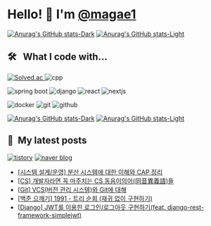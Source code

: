 # Hello! 👋 I'm [@magae1](https://github.com/magae1)

[![Anurag's GitHub stats-Dark](https://github-readme-stats-uo36.vercel.app/api?username=magae1&show_icons=true&theme=github_dark#gh-dark-mode-only)](https://github.com/anuraghazra/github-readme-stats#gh-dark-mode-only)
[![Anurag's GitHub stats-Light](https://github-readme-stats-uo36.vercel.app/api?username=magae1&show_icons=true&theme=graywhite#gh-light-mode-only)](https://github.com/anuraghazra/github-readme-stats#gh-light-mode-only)

## 🛠️ &nbsp; What I code with...
<p>
  <a href="https://solved.ac/profile/jji6665" target="blank">
    <img alt="Solved.ac" src="http://mazassumnida.wtf/api/mini/generate_badge?boj=jji6665" />
  </a>
  <picture>
    <source 
      srcset="https://img.shields.io/badge/-C++-151B24?logo=C%2B%2B&logoColor=00599C"
      media="(prefers-color-scheme: dark)"
    />
    <source 
      srcset="https://img.shields.io/badge/-C++-FFFFFF?logo=C%2B%2B&logoColor=00599C"
      media="(prefers-color-scheme: light), (prefers-color-scheme: no-preference)"
    />
    <img src="https://img.shields.io/badge/-C++-FFFFFF?logo=C%2B%2B&" alt="cpp" />
  </picture>
</p>
<p>
  <picture>
    <source 
      srcset="https://img.shields.io/badge/-SpringBoot-151B24?style=flat&logo=springboot"
      media="(prefers-color-scheme: dark)"
    />
    <source 
      srcset="https://img.shields.io/badge/-SpringBoot-FFFFFF?style=flat&logo=springboot"
      media="(prefers-color-scheme: light), (prefers-color-scheme: no-preference)"
    />
    <img src="https://img.shields.io/badge/-SpringBoot-FFFFFF?style=flat&logo=springboot" alt="spring boot" />
  </picture>
  <picture>
    <source 
      srcset="https://img.shields.io/badge/-Django-151B24?style=flat&logo=django"
      media="(prefers-color-scheme: dark)"
    />
    <source 
      srcset="https://img.shields.io/badge/-Django-FFFFFF?style=flat&logo=django&logoColor=0C4B33"
      media="(prefers-color-scheme: light), (prefers-color-scheme: no-preference)"
    />
    <img src="https://img.shields.io/badge/-Django-FFFFFF?style=flat&logo=django&logoColor=0C4B33" alt="django" />
  </picture>
  <picture>
    <source 
      srcset="https://img.shields.io/badge/-React-151B24?style=flat&logo=react"
      media="(prefers-color-scheme: dark)"
    />
    <source 
      srcset="https://img.shields.io/badge/-React-FFFFFF?style=flat&logo=react"
      media="(prefers-color-scheme: light), (prefers-color-scheme: no-preference)"
    />
    <img src="https://img.shields.io/badge/-React-FFFFFF?style=flat&logo=react" alt="react" />
  </picture>
  <picture>
    <source 
      srcset="https://img.shields.io/badge/-Nextjs-151B24?style=flat&logo=nextdotjs"
      media="(prefers-color-scheme: dark)"
    />
    <source 
      srcset="https://img.shields.io/badge/-Nextjs-FFFFFF?style=flat&logo=nextdotjs&logoColor=000000"
      media="(prefers-color-scheme: light), (prefers-color-scheme: no-preference)"
    />
    <img src="https://img.shields.io/badge/-Nextjs-FFFFFF?style=flat&logo=nextdotjs&logoColor=000000" alt="nextjs" />
  </picture>
</p>
<p>
  <picture>
    <source 
      srcset="https://img.shields.io/badge/-Docker-151B24?style=flat&logo=docker"
      media="(prefers-color-scheme: dark)"
    />
    <source 
      srcset="https://img.shields.io/badge/-Docker-FFFFFF?style=flat&logo=docker"
      media="(prefers-color-scheme: light), (prefers-color-scheme: no-preference)"
    />
    <img src="https://img.shields.io/badge/-Docker-FFFFFF?style=flat&logo=docker" alt="docker" />
  </picture>
  <picture>
    <source 
      srcset="https://img.shields.io/badge/-Git-151B24?style=flat&logo=git"
      media="(prefers-color-scheme: dark)"
    />
    <source 
      srcset="https://img.shields.io/badge/-Git-FFFFFF?style=flat&logo=git"
      media="(prefers-color-scheme: light), (prefers-color-scheme: no-preference)"
    />
    <img src="https://img.shields.io/badge/-Git-FFFFFF?style=flat&logo=git" alt="git" />
  </picture>
  <picture>
    <source 
      srcset="https://img.shields.io/badge/-GitHub-151B24?style=flat&logo=github"
      media="(prefers-color-scheme: dark)"
    />
    <source 
      srcset="https://img.shields.io/badge/-GitHub-FFFFFF?style=flat&logo=github&logoColor=000000"
      media="(prefers-color-scheme: light), (prefers-color-scheme: no-preference)"
    />
    <img src="https://img.shields.io/badge/-GitHub-FFFFFF?style=flat&logo=github&logoColor=000000" alt="github" />
  </picture>
</p>

[![Anurag's GitHub stats-Dark](https://github-readme-stats-uo36.vercel.app/api/top-langs?username=magae1&langs_count=8&show_icons=true&theme=github_dark&layout=compact&hide=lua,html,css#gh-dark-mode-only)](https://github.com/anuraghazra/github-readme-stats#gh-dark-mode-only)
[![Anurag's GitHub stats-Light](https://github-readme-stats-uo36.vercel.app/api/top-langs?username=magae1&langs_count=8&show_icons=true&theme=graywhite&layout=compact&hide=lua,html,css#gh-light-mode-only)](https://github.com/anuraghazra/github-readme-stats#gh-light-mode-only)


## 📎 &nbsp;My latest posts
[![tistory](https://img.shields.io/badge/tistory-000?logo=tistory&logoColor=white)](https://magae5basement.tistory.com/)
[![naver blog](https://img.shields.io/badge/naver_blog-03C75A?logo=NAVER&logoColor=white)](https://blog.naver.com/lws6665)
   
<!-- BLOG-POST-LIST:START -->
- [[시스템 설계/운영] 분산 시스템에 대한 이해와 CAP 정리](https://magae5basement.tistory.com/entry/%EC%8B%9C%EC%8A%A4%ED%85%9C-%EC%84%A4%EA%B3%84%EC%9A%B4%EC%98%81-%EB%B6%84%EC%82%B0-%EC%8B%9C%EC%8A%A4%ED%85%9C%EC%97%90-%EB%8C%80%ED%95%9C-%EC%9D%B4%ED%95%B4%EC%99%80-CAP-%EC%A0%95%EB%A6%AC)
- [[CS] 개발자라면 꼭 마주치는 CS 동음이의어&lpar;同音異義語&rpar;들](https://magae5basement.tistory.com/entry/CS-%EA%B0%9C%EB%B0%9C%EC%9E%90%EB%9D%BC%EB%A9%B4-%EA%BC%AD-%EB%A7%88%EC%A3%BC%EC%B9%98%EB%8A%94-CS-%EB%8F%99%EC%9D%8C%EC%9D%B4%EC%9D%98%EC%96%B4%E5%90%8C%E9%9F%B3%EF%A5%A2%E7%BE%A9%E8%AA%9E%EB%93%A4)
- [[Git] VCS&lpar;버전 관리 시스템&rpar;와 Git에 대해](https://magae5basement.tistory.com/entry/Git-VCS%EB%B2%84%EC%A0%84-%EA%B4%80%EB%A6%AC-%EC%8B%9C%EC%8A%A4%ED%85%9C%EC%99%80-Git%EC%97%90-%EB%8C%80%ED%95%B4)
- [[백준 으깨기] 1991 - 트리 순회 &lpar;재귀 없이 구현하기&rpar;](https://magae5basement.tistory.com/entry/%EB%B0%B1%EC%A4%80-%EC%9C%BC%EA%B9%A8%EA%B8%B0-1991-%ED%8A%B8%EB%A6%AC-%EC%88%9C%ED%9A%8C-%EC%9E%AC%EA%B7%80-%EC%97%86%EC%9D%B4-%EA%B5%AC%ED%98%84%ED%95%98%EA%B8%B0)
- [[Django] JWT를 이용한 로그인/로그아웃 구현하기&lpar;feat. django-rest-framework-simplejwt&rpar;](https://magae5basement.tistory.com/entry/Django-JWT%EB%A5%BC-%EC%9D%B4%EC%9A%A9%ED%95%9C-%EB%A1%9C%EA%B7%B8%EC%9D%B8%EB%A1%9C%EA%B7%B8%EC%95%84%EC%9B%83-%EA%B5%AC%ED%98%84%ED%95%98%EA%B8%B0feat-django-rest-framework-simplejwt)
<!-- BLOG-POST-LIST:END -->
